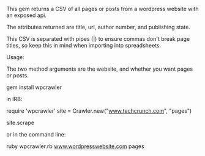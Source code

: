 
This gem returns a CSV of all pages or posts from a wordpress website with an exposed api.

The attributes returned are title, url, author number, and publishing state.

This CSV is separated with pipes (|) to ensure commas don't break page titles, so keep this in mind when importing into spreadsheets.

Usage:

The two method arguments are the website, and whether you want pages or posts.

gem install wpcrawler

in IRB:

require 'wpcrawler'
site = Crawler.new("www.techcrunch.com", "pages")

site.scrape

or in the command line:

ruby wpcrawler.rb www.wordpresswebsite.com pages


